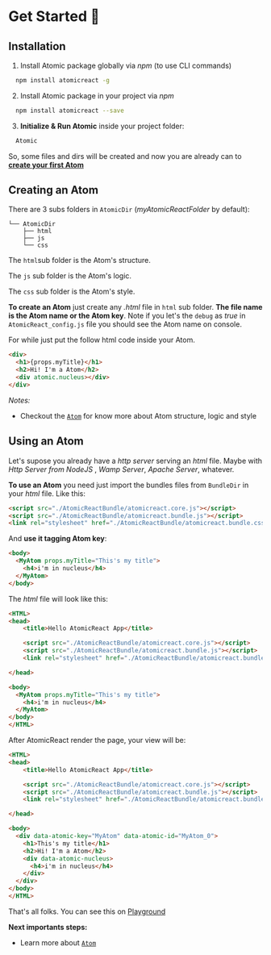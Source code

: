 # Get Started :rocket:

## Installation
1. Install Atomic package globally via *npm* (to use CLI commands)
```bash
  npm install atomicreact -g
```
2. Install Atomic package in your project via *npm*
```bash
  npm install atomicreact --save
```
3. **Initialize & Run Atomic** inside your project folder:
```bash
  Atomic
```

So, some files and dirs will be created and now you are already can to [**create your first Atom**](getStarted?id=creating-an-atom)

## Creating an Atom

There are 3 subs folders in `AtomicDir` (*myAtomicReactFolder* by default):
``` text
└── AtomicDir
    ├── html
    ├── js
    └── css
```

The `html`sub folder  is the Atom's structure.

The `js` sub folder is the Atom's logic.

The `css` sub folder is the Atom's style.

**To create an Atom** just create any *.html* file in `html` sub folder. **The file name is the Atom name or the Atom key**. Note if you let's the `debug` as *true* in `AtomicReact_config.js` file you should see the Atom name on console.

For while just put the follow html code inside your Atom.
``` html
<div>
  <h1>{props.myTitle}</h1>
  <h2>Hi! I'm a Atom</h2>
  <div atomic.nucleus></div>
</div>
```
*Notes:*
  * Checkout the [`Atom`](Atom) for know more about Atom structure, logic and style

## Using an Atom

Let's supose you already have a *http server* serving an *html* file. Maybe with *Http Server from NodeJS* , *Wamp Server*, *Apache Server*, whatever.

**To use an Atom** you need just import the bundles files from `BundleDir` in your *html* file. Like this:

``` html
<script src="./AtomicReactBundle/atomicreact.core.js"></script>
<script src="./AtomicReactBundle/atomicreact.bundle.js"></script>
<link rel="stylesheet" href="./AtomicReactBundle/atomicreact.bundle.css">
```

And **use it tagging Atom key**:

``` html
<body>
  <MyAtom props.myTitle="This's my title">
    <h4>i'm in nucleus</h4>
  </MyAtom>
</body>
```

The *html* file will look like this:

``` html
<HTML>
<head>
	<title>Hello AtomicReact App</title>

	<script src="./AtomicReactBundle/atomicreact.core.js"></script>
	<script src="./AtomicReactBundle/atomicreact.bundle.js"></script>
	<link rel="stylesheet" href="./AtomicReactBundle/atomicreact.bundle.css">

</head>

<body>
  <MyAtom props.myTitle="This's my title">
    <h4>i'm in nucleus</h4>
  </MyAtom>
</body>
</HTML>
```

After AtomicReact render the page, your view will be:

``` html
<HTML>
<head>
	<title>Hello AtomicReact App</title>

	<script src="./AtomicReactBundle/atomicreact.core.js"></script>
	<script src="./AtomicReactBundle/atomicreact.bundle.js"></script>
	<link rel="stylesheet" href="./AtomicReactBundle/atomicreact.bundle.css">

</head>

<body>
  <div data-atomic-key="MyAtom" data-atomic-id="MyAtom_0">
    <h1>This's my title</h1>
    <h2>Hi! I'm a Atom</h2>
    <div data-atomic-nucleus>
      <h4>i'm in nucleus</h4>
    </div>
  </div>
</body>
</HTML>
```

That's all folks. You can see this on [Playground](https://playground-atomicreact.herokuapp.com/18QieJGnQoTn7wUVX6s82IENsPl4S0bjx)

**Next importants steps:**
  * Learn more about [`Atom`](Atom)
